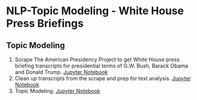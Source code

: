 # NLP-Topic Modeling - White House Press Briefings #

## Topic Modeling
1. Scrape The American Presidency Project to get White House press briefing transcripts for presidential terms of G.W. Bush, Barack Obama and Donald Trump. [Jupyter Notebook](https://github.com/saranaweera/NLP-Topic_Modeling-White_House_Press_Briefings/blob/master/TopicModeling/whiteHousePressBriefings.scrape.ipynb)
2. Clean up transcripts from the scrape and prep for text analysis. [Jupyter Notebook](https://github.com/saranaweera/NLP-Topic_Modeling-White_House_Press_Briefings/blob/master/TopicModeling/whiteHousePressBriefings.cleanUpData.ipynb)
3. Topic Modeling. [Jupyter Notebook](https://github.com/saranaweera/NLP-Topic_Modeling-White_House_Press_Briefings/blob/master/TopicModeling/whiteHousePressBriefings.NLP.TopicModeling.ipynb)
